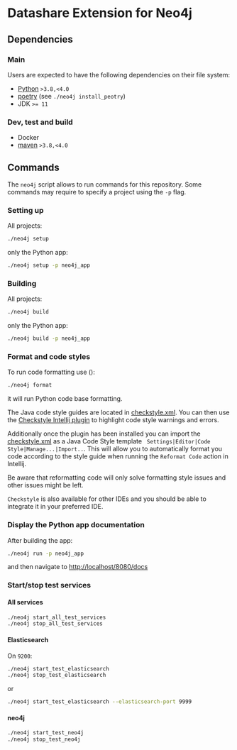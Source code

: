 # Datashare Extension for Neo4j

## Dependencies

### Main

Users are expected to have the following dependencies on their file system:

- [Python](https://www.python.org/downloads/) `>3.8,<4.0`
- [poetry](https://python-poetry.org/) (see `./neo4j install_peotry`)
- JDK `>= 11`

### Dev, test and build

- Docker
- [maven](https://maven.apache.org/) `>3.8,<4.0`

## Commands

The `neo4j` script allows to run commands for this repository.
Some commands may require to specify a project using the `-p` flag.

### Setting up

All projects:

```bash
./neo4j setup
```

only the Python app:

```bash
./neo4j setup -p neo4j_app
```

### Building

All projects:

```bash
./neo4j build
```

only the Python app:

```bash
./neo4j build -p neo4j_app
```

### Format and code styles
To run code formatting use ():
```bash
./neo4j format
```
it will run Python code base formatting.

The Java code style guides are located in [checkstyle.xml](qa/java/checkstyle.xml).
You can then use the [Checkstyle Intellij plugin](https://plugins.jetbrains.com/plugin/1065-checkstyle-idea) to
highlight code style warnings and errors.

Additionally once the plugin has been installed you can import the [checkstyle.xml](qa/java/checkstyle.xml) as a 
Java Code Style template ` Settings|Editor|Code Style|Manage...|Import..`.
This will allow you to automatically format you code according to the style guide when running the `Reformat Code`
action in Intellij.

Be aware that reformatting code will only solve formatting style issues and other issues might be left.

`Checkstyle` is also available for other IDEs and you should be able to integrate it in your preferred IDE.


### Display the Python app documentation

After building the app:

```bash
./neo4j run -p neo4j_app
```

and then navigate to [http://localhost/8080/docs](http://localhost/8080/docs)

### Start/stop test services

#### All services

```bash
./neo4j start_all_test_services
./neo4j stop_all_test_services
```

#### Elasticsearch

On `9200`:

```bash
./neo4j start_test_elasticsearch
./neo4j stop_test_elasticsearch
```

or

```bash
./neo4j start_test_elasticsearch --elasticsearch-port 9999
```

#### neo4j

```bash
./neo4j start_test_neo4j
./neo4j stop_test_neo4j
```